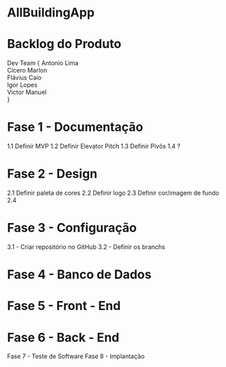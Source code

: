 # AllBuildingApp

# Backlog do Produto

Dev Team {
Antonio Lima<br>
Cícero Marlon<br>
Flávius Caio<br>
Igor Lopes<br>
Victor Manuel<br>
}


# Fase 1 - Documentação
1.1 Definir MVP
1.2 Definir Elevator Pitch
1.3 Definir Pivôs
1.4 ?
# Fase 2 - Design
2.1 Definir paleta de cores
2.2 Definir logo
2.3 Definir cor/imagem de fundo
2.4


# Fase 3 - Configuração
3.1 - Criar repositório no GitHub
3.2 - Definir os branchs

# Fase 4 - Banco de Dados

# Fase 5 - Front - End
# Fase 6 - Back - End

Fase 7 - Teste de Software
Fase 8 - Implantação
